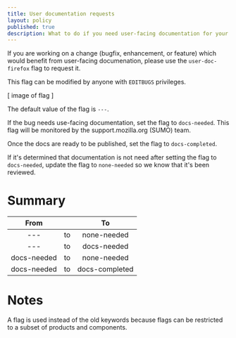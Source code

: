 ```yaml
---
title: User documentation requests
layout: policy
published: true
description: What to do if you need user-facing documentation for your feature or patch on support.mozilla.org (SUMO)
---
```


If you are working on a change (bugfix, enhancement, or feature) which would benefit from user-facing documenation, please use the `user-doc-firefox` flag to request it.

This flag can be modified by anyone with `EDITBUGS` privileges. 

[ image of flag ]

The default value of the flag is `---`. 

If the bug needs use-facing documentation, set the flag to `docs-needed`. This flag will be monitored by the support.mozilla.org (SUMO) team.

Once the docs are ready to be published, set the flag to `docs-completed`.

If it's determined that documentation is not need after setting the flag to `docs-needed`, update the flag to `none-needed` so we know that it's been reviewed.

# Summary

| From        || To           |
| :---: | :---: | :---: |
| ---         | to | none-needed    |
| ---         | to | docs-needed    |
| docs-needed | to | none-needed    |
| docs-needed | to | docs-completed |

# Notes 

A flag is used instead of the old keywords because flags can be restricted to a subset of products and components.
